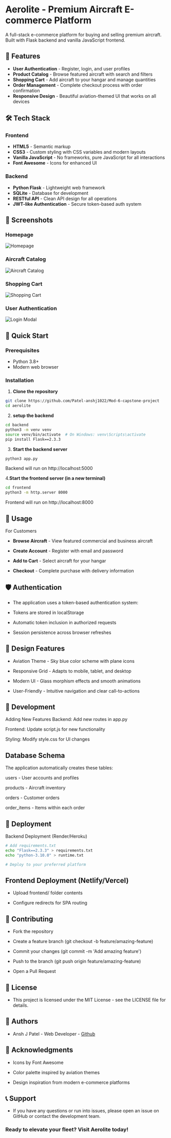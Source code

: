# Aerolite - Premium Aircraft E-commerce Platform

A full-stack e-commerce platform for buying and selling premium aircraft. Built with Flask backend and vanilla JavaScript frontend.

## 🚀 Features

- **User Authentication** - Register, login, and user profiles
- **Product Catalog** - Browse featured aircraft with search and filters
- **Shopping Cart** - Add aircraft to your hangar and manage quantities
- **Order Management** - Complete checkout process with order confirmation
- **Responsive Design** - Beautiful aviation-themed UI that works on all devices

## 🛠️ Tech Stack

### Frontend
- **HTML5** - Semantic markup
- **CSS3** - Custom styling with CSS variables and modern layouts
- **Vanilla JavaScript** - No frameworks, pure JavaScript for all interactions
- **Font Awesome** - Icons for enhanced UI

### Backend
- **Python Flask** - Lightweight web framework
- **SQLite** - Database for development
- **RESTful API** - Clean API design for all operations
- **JWT-like Authentication** - Secure token-based auth system

## 📸 Screenshots

### Homepage
![Homepage](./screenshots/homepage.png)

### Aircraft Catalog
![Aircraft Catalog](./screenshots/catalog.png)

### Shopping Cart
![Shopping Cart](./screenshots/cart.png)

### User Authentication
![Login Modal](./screenshots/login.png)

## 🚀 Quick Start

### Prerequisites
- Python 3.8+
- Modern web browser

### Installation

1. **Clone the repository**
```bash
git clone https://github.com/Patel-anshj1022/Mod-6-capstone-project
cd aerolite
```

2. **setup the backend**
```bash
cd backend
python3 -m venv venv
source venv/bin/activate  # On Windows: venv\Scripts\activate
pip install Flask==2.3.3
```

3. **Start the backend server**
```bash
python3 app.py
```
Backend will run on http://localhost:5000

4.**Start the frontend server (in a new terminal)**
```bash
cd frontend
python3 -m http.server 8000
```
Frontend will run on http://localhost:8000


## 🎯 Usage
For Customers
- **Browse Aircraft** - View featured commercial and business aircraft

- **Create Account** - Register with email and password

- **Add to Cart** - Select aircraft for your hangar

- **Checkout** - Complete purchase with delivery information

## 🛡️ Authentication
- The application uses a token-based authentication system:

- Tokens are stored in localStorage

- Automatic token inclusion in authorized requests

- Session persistence across browser refreshes


## 🎨 Design Features
- Aviation Theme - Sky blue color scheme with plane icons

- Responsive Grid - Adapts to mobile, tablet, and desktop

- Modern UI - Glass morphism effects and smooth animations

- User-Friendly - Intuitive navigation and clear call-to-actions

## 🔄 Development
Adding New Features
Backend: Add new routes in app.py

Frontend: Update script.js for new functionality

Styling: Modify style.css for UI changes

## Database Schema
The application automatically creates these tables:

users - User accounts and profiles

products - Aircraft inventory

orders - Customer orders

order_items - Items within each order

## 🚀 Deployment
Backend Deployment (Render/Heroku)
```bash
# Add requirements.txt
echo "Flask==2.3.3" > requirements.txt
echo "python-3.10.0" > runtime.txt

# Deploy to your preferred platform
```
## Frontend Deployment (Netlify/Vercel)
- Upload frontend/ folder contents

- Configure redirects for SPA routing

## 🤝 Contributing
- Fork the repository

- Create a feature branch (git checkout -b feature/amazing-feature)

- Commit your changes (git commit -m 'Add amazing feature')

- Push to the branch (git push origin feature/amazing-feature)

- Open a Pull Request

## 📝 License
- This project is licensed under the MIT License - see the LICENSE file for details.

## 👥 Authors
- Ansh J Patel - Web Developer - [Github](https://github.com/Patel-anshj1022)

## 🙏 Acknowledgments
- Icons by Font Awesome

- Color palette inspired by aviation themes

- Design inspiration from modern e-commerce platforms

## 📞 Support
- If you have any questions or run into issues, please open an issue on GitHub or contact the development team.

### Ready to elevate your fleet? Visit Aerolite today!